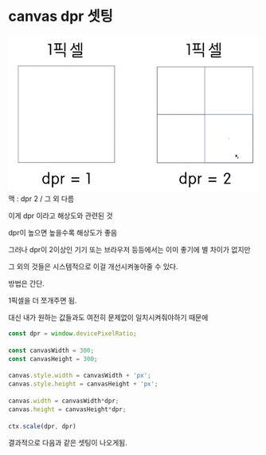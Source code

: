 # canvas dpr 셋팅

![](<../../.gitbook/assets/image (1).png>) 맥 : dpr 2 / 그 외 다름



이게 dpr 이라고 해상도와 관련된 것&#x20;

dpr이 높으면 높을수록 해상도가 좋음



그러나 dpr이 2이상인 기기 또는 브라우저 등등에서는 이미 좋기에 별 차이가 없지만&#x20;

그 외의 것들은 시스템적으로 이걸 개선시켜놓아줄 수 있다.



방법은 간단.

1픽셀을 더 쪼개주면 됨.

대신 내가 원하는 값들과도 여전히 문제없이 일치시켜줘야하기 때문에&#x20;

```javascript
const dpr = window.devicePixelRatio;

const canvasWidth = 300;
const canvasHeight = 300;

canvas.style.width = canvasWidth + 'px';
canvas.style.height = canvasHeight + 'px';

canvas.width = canvasWidth*dpr;
canvas.height = canvasHeight*dpr;

ctx.scale(dpr, dpr)
```

결과적으로 다음과 같은 셋팅이 나오게됨.
